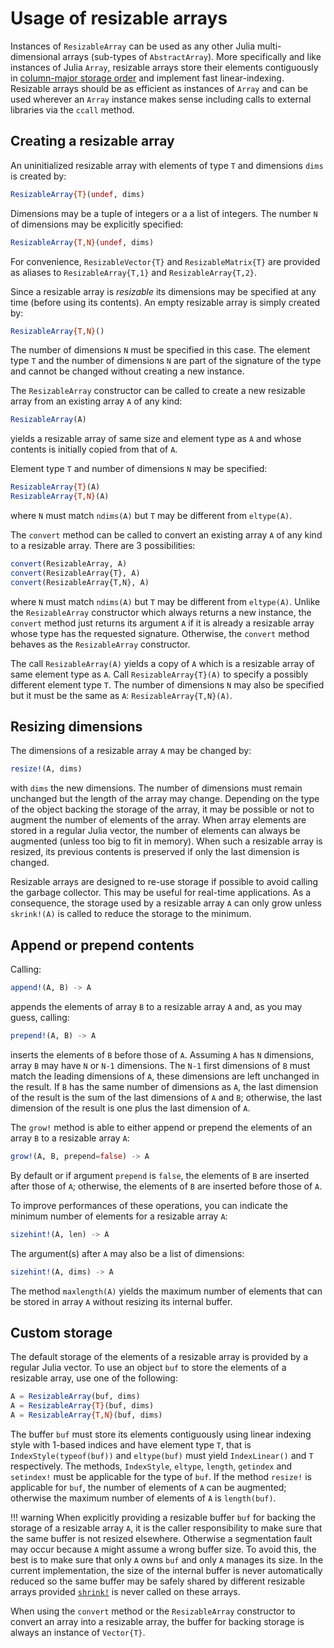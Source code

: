 # Usage of resizable arrays

Instances of `ResizableArray` can be used as any other Julia multi-dimensional arrays
(sub-types of `AbstractArray`). More specifically and like instances of Julia `Array`,
resizable arrays store their elements contiguously in [column-major storage
order](https://en.wikipedia.org/wiki/Row-_and_column-major_order) and implement fast
linear-indexing. Resizable arrays should be as efficient as instances of `Array` and can
be used wherever an `Array` instance makes sense including calls to external libraries
via the `ccall` method.


## Creating a resizable array

An uninitialized resizable array with elements of type `T` and dimensions `dims` is
created by:

```julia
ResizableArray{T}(undef, dims)
```

Dimensions may be a tuple of integers or a a list of integers. The number `N` of
dimensions may be explicitly specified:

```julia
ResizableArray{T,N}(undef, dims)
```

For convenience, `ResizableVector{T}` and `ResizableMatrix{T}` are provided as aliases to
`ResizableArray{T,1}` and `ResizableArray{T,2}`.

Since a resizable array is *resizable* its dimensions may be specified at any time
(before using its contents). An empty resizable array is simply created by:

```julia
ResizableArray{T,N}()
```

The number of dimensions `N` must be specified in this case. The element type `T` and the
number of dimensions `N` are part of the signature of the type and cannot be changed
without creating a new instance.

The `ResizableArray` constructor can be called to create a new resizable array from an
existing array `A` of any kind:

```julia
ResizableArray(A)
```

yields a resizable array of same size and element type as `A` and whose contents is
initially copied from that of `A`.

Element type `T` and number of dimensions `N` may be specified:

```julia
ResizableArray{T}(A)
ResizableArray{T,N}(A)
```

where `N` must match `ndims(A)` but `T` may be different from `eltype(A)`.

The `convert` method can be called to convert an existing array `A` of any kind to a
resizable array. There are 3 possibilities:

```julia
convert(ResizableArray, A)
convert(ResizableArray{T}, A)
convert(ResizableArray{T,N}, A)
```

where `N` must match `ndims(A)` but `T` may be different from `eltype(A)`. Unlike the
`ResizableArray` constructor which always returns a new instance, the `convert` method
just returns its argument `A` if it is already a resizable array whose type has the
requested signature. Otherwise, the `convert` method behaves as the `ResizableArray`
constructor.

The call `ResizableArray(A)` yields a copy of `A` which is a resizable array of same
element type as `A`. Call `ResizableArray{T}(A)` to specify a possibly different element
type `T`. The number of dimensions `N` may also be specified but it must be the same as
`A`: `ResizableArray{T,N}(A)`.


## Resizing dimensions

The dimensions of a resizable array `A` may be changed by:

```julia
resize!(A, dims)
```

with `dims` the new dimensions. The number of dimensions must remain unchanged but the
length of the array may change. Depending on the type of the object backing the storage
of the array, it may be possible or not to augment the number of elements of the array.
When array elements are stored in a regular Julia vector, the number of elements can
always be augmented (unless too big to fit in memory). When such a resizable array is
resized, its previous contents is preserved if only the last dimension is changed.

Resizable arrays are designed to re-use storage if possible to avoid calling the garbage
collector. This may be useful for real-time applications. As a consequence, the storage
used by a resizable array `A` can only grow unless `skrink!(A)` is called to reduce the
storage to the minimum.


## Append or prepend contents

Calling:

```julia
append!(A, B) -> A
```

appends the elements of array `B` to a resizable array `A` and, as you may guess,
calling:

```julia
prepend!(A, B) -> A
```

inserts the elements of `B` before those of `A`. Assuming `A` has `N` dimensions, array
`B` may have `N` or `N-1` dimensions. The `N-1` first dimensions of `B` must match the
leading dimensions of `A`, these dimensions are left unchanged in the result. If `B` has
the same number of dimensions as `A`, the last dimension of the result is the sum of the
last dimensions of `A` and `B`; otherwise, the last dimension of the result is one plus
the last dimension of `A`.

The `grow!` method is able to either append or prepend the elements of an array `B` to a
resizable array `A`:

```julia
grow!(A, B, prepend=false) -> A
```

By default or if argument `prepend` is `false`, the elements of `B` are inserted after
those of `A`; otherwise, the elements of `B` are inserted before those of `A`.

To improve performances of these operations, you can indicate the minimum number of
elements for a resizable array `A`:

```julia
sizehint!(A, len) -> A
```

The argument(s) after `A` may also be a list of dimensions:

```julia
sizehint!(A, dims) -> A
```

The method `maxlength(A)` yields the maximum number of elements that can be stored in
array `A` without resizing its internal buffer.


## Custom storage

The default storage of the elements of a resizable array is provided by a regular Julia
vector. To use an object `buf` to store the elements of a resizable array, use one of the
following:

```julia
A = ResizableArray(buf, dims)
A = ResizableArray{T}(buf, dims)
A = ResizableArray{T,N}(buf, dims)
```

The buffer `buf` must store its elements contiguously using linear indexing style with
1-based indices and have element type `T`, that is `IndexStyle(typeof(buf))` and
`eltype(buf)` must yield `IndexLinear()` and `T` respectively. The methods, `IndexStyle`,
`eltype`, `length`, `getindex` and `setindex!` must be applicable for the type of `buf`.
If the method `resize!` is applicable for `buf`, the number of elements of `A` can be
augmented; otherwise the maximum number of elements of `A` is `length(buf)`.

!!! warning
    When explicitly providing a resizable buffer `buf` for backing the storage of a
    resizable array `A`, it is the caller responsibility to make sure that the same
    buffer is not resized elsewhere. Otherwise a segmentation fault may occur because `A`
    might assume a wrong buffer size. To avoid this, the best is to make sure that only
    `A` owns `buf` and only `A` manages its size. In the current implementation, the size
    of the internal buffer is never automatically reduced so the same buffer may be
    safely shared by different resizable arrays provided [`shrink!`](@ref) is never
    called on these arrays.

When using the `convert` method or the `ResizableArray` constructor to convert an array
into a resizable array, the buffer for backing storage is always an instance of
`Vector{T}`.
